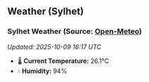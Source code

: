 ## Weather (Sylhet)

<!-- WEATHER-START -->
### Sylhet Weather (Source: [Open-Meteo](https://open-meteo.com))
_Updated: 2025-10-09 16:17 UTC_
* 🌡️ **Current Temperature:** 26.1°C
* 💧 **Humidity:** 94%
<!-- WEATHER-END -->




























































